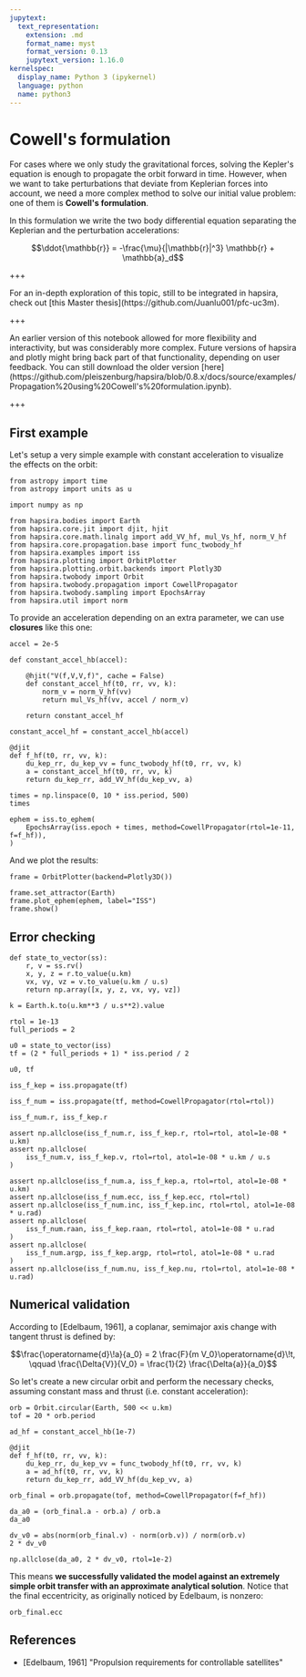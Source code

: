 ```yaml
---
jupytext:
  text_representation:
    extension: .md
    format_name: myst
    format_version: 0.13
    jupytext_version: 1.16.0
kernelspec:
  display_name: Python 3 (ipykernel)
  language: python
  name: python3
---
```


# Cowell's formulation

For cases where we only study the gravitational forces, solving the Kepler's equation is enough to propagate the orbit forward in time. However, when we want to take perturbations that deviate from Keplerian forces into account, we need a more complex method to solve our initial value problem: one of them is **Cowell's formulation**.

In this formulation we write the two body differential equation separating the Keplerian and the perturbation accelerations:

$$\ddot{\mathbb{r}} = -\frac{\mu}{|\mathbb{r}|^3} \mathbb{r} + \mathbb{a}_d$$

+++

<div class="alert alert-info">For an in-depth exploration of this topic, still to be integrated in hapsira, check out [this Master thesis](https://github.com/Juanlu001/pfc-uc3m).</div>

+++

<div class="alert alert-info">An earlier version of this notebook allowed for more flexibility and interactivity, but was considerably more complex. Future versions of hapsira and plotly might bring back part of that functionality, depending on user feedback. You can still download the older version [here](https://github.com/pleiszenburg/hapsira/blob/0.8.x/docs/source/examples/Propagation%20using%20Cowell's%20formulation.ipynb).</div>

+++

## First example

Let's setup a very simple example with constant acceleration to visualize the effects on the orbit:

```{code-cell} ipython3
from astropy import time
from astropy import units as u

import numpy as np

from hapsira.bodies import Earth
from hapsira.core.jit import djit, hjit
from hapsira.core.math.linalg import add_VV_hf, mul_Vs_hf, norm_V_hf
from hapsira.core.propagation.base import func_twobody_hf
from hapsira.examples import iss
from hapsira.plotting import OrbitPlotter
from hapsira.plotting.orbit.backends import Plotly3D
from hapsira.twobody import Orbit
from hapsira.twobody.propagation import CowellPropagator
from hapsira.twobody.sampling import EpochsArray
from hapsira.util import norm
```

To provide an acceleration depending on an extra parameter, we can use **closures** like this one:

```{code-cell} ipython3
accel = 2e-5
```

```{code-cell} ipython3
def constant_accel_hb(accel):

    @hjit("V(f,V,V,f)", cache = False)
    def constant_accel_hf(t0, rr, vv, k):
        norm_v = norm_V_hf(vv)
        return mul_Vs_hf(vv, accel / norm_v)

    return constant_accel_hf
```

```{code-cell} ipython3
constant_accel_hf = constant_accel_hb(accel)

@djit
def f_hf(t0, rr, vv, k):
    du_kep_rr, du_kep_vv = func_twobody_hf(t0, rr, vv, k)
    a = constant_accel_hf(t0, rr, vv, k)
    return du_kep_rr, add_VV_hf(du_kep_vv, a)
```

```{code-cell} ipython3
times = np.linspace(0, 10 * iss.period, 500)
times
```

```{code-cell} ipython3
ephem = iss.to_ephem(
    EpochsArray(iss.epoch + times, method=CowellPropagator(rtol=1e-11, f=f_hf)),
)
```

And we plot the results:

```{code-cell} ipython3
frame = OrbitPlotter(backend=Plotly3D())

frame.set_attractor(Earth)
frame.plot_ephem(ephem, label="ISS")
frame.show()
```

## Error checking

```{code-cell} ipython3
def state_to_vector(ss):
    r, v = ss.rv()
    x, y, z = r.to_value(u.km)
    vx, vy, vz = v.to_value(u.km / u.s)
    return np.array([x, y, z, vx, vy, vz])
```

```{code-cell} ipython3
k = Earth.k.to(u.km**3 / u.s**2).value
```

```{code-cell} ipython3
rtol = 1e-13
full_periods = 2
```

```{code-cell} ipython3
u0 = state_to_vector(iss)
tf = (2 * full_periods + 1) * iss.period / 2

u0, tf
```

```{code-cell} ipython3
iss_f_kep = iss.propagate(tf)
```

```{code-cell} ipython3
iss_f_num = iss.propagate(tf, method=CowellPropagator(rtol=rtol))
```

```{code-cell} ipython3
iss_f_num.r, iss_f_kep.r
```

```{code-cell} ipython3
assert np.allclose(iss_f_num.r, iss_f_kep.r, rtol=rtol, atol=1e-08 * u.km)
assert np.allclose(
    iss_f_num.v, iss_f_kep.v, rtol=rtol, atol=1e-08 * u.km / u.s
)
```

```{code-cell} ipython3
assert np.allclose(iss_f_num.a, iss_f_kep.a, rtol=rtol, atol=1e-08 * u.km)
assert np.allclose(iss_f_num.ecc, iss_f_kep.ecc, rtol=rtol)
assert np.allclose(iss_f_num.inc, iss_f_kep.inc, rtol=rtol, atol=1e-08 * u.rad)
assert np.allclose(
    iss_f_num.raan, iss_f_kep.raan, rtol=rtol, atol=1e-08 * u.rad
)
assert np.allclose(
    iss_f_num.argp, iss_f_kep.argp, rtol=rtol, atol=1e-08 * u.rad
)
assert np.allclose(iss_f_num.nu, iss_f_kep.nu, rtol=rtol, atol=1e-08 * u.rad)
```

## Numerical validation

According to [Edelbaum, 1961], a coplanar, semimajor axis change with tangent thrust is defined by:

$$\frac{\operatorname{d}\!a}{a_0} = 2 \frac{F}{m V_0}\operatorname{d}\!t, \qquad \frac{\Delta{V}}{V_0} = \frac{1}{2} \frac{\Delta{a}}{a_0}$$

So let's create a new circular orbit and perform the necessary checks, assuming constant mass and thrust (i.e. constant acceleration):

```{code-cell} ipython3
orb = Orbit.circular(Earth, 500 << u.km)
tof = 20 * orb.period

ad_hf = constant_accel_hb(1e-7)

@djit
def f_hf(t0, rr, vv, k):
    du_kep_rr, du_kep_vv = func_twobody_hf(t0, rr, vv, k)
    a = ad_hf(t0, rr, vv, k)
    return du_kep_rr, add_VV_hf(du_kep_vv, a)

orb_final = orb.propagate(tof, method=CowellPropagator(f=f_hf))
```

```{code-cell} ipython3
da_a0 = (orb_final.a - orb.a) / orb.a
da_a0
```

```{code-cell} ipython3
dv_v0 = abs(norm(orb_final.v) - norm(orb.v)) / norm(orb.v)
2 * dv_v0
```

```{code-cell} ipython3
np.allclose(da_a0, 2 * dv_v0, rtol=1e-2)
```

This means **we successfully validated the model against an extremely simple orbit transfer with an approximate analytical solution**. Notice that the final eccentricity, as originally noticed by Edelbaum, is nonzero:

```{code-cell} ipython3
orb_final.ecc
```

## References

* [Edelbaum, 1961] "Propulsion requirements for controllable satellites"
